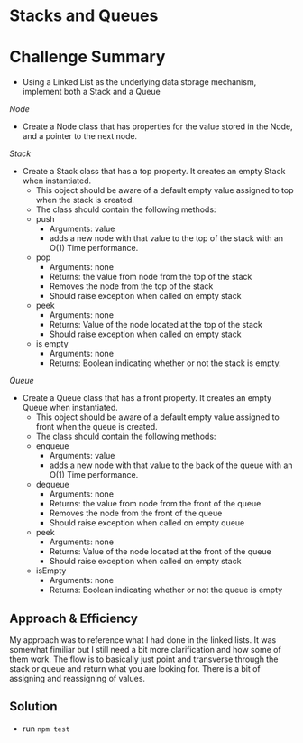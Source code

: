 # Stacks and Queues

# Challenge Summary
- Using a Linked List as the underlying data storage mechanism, implement both a Stack and a Queue

*Node*
- Create a Node class that has properties for the value stored in the Node, and a pointer to the next node.

*Stack*
- Create a Stack class that has a top property. It creates an empty Stack when instantiated.
    - This object should be aware of a default empty value assigned to top when the stack is created.
    - The class should contain the following methods:
    - push
      - Arguments: value
      - adds a new node with that value to the top of the stack with an O(1) Time performance.
    - pop
      - Arguments: none
      - Returns: the value from node from the top of the stack
      - Removes the node from the top of the stack
      - Should raise exception when called on empty stack
    - peek
      - Arguments: none
      - Returns: Value of the node located at the top of the stack
      - Should raise exception when called on empty stack
    - is empty
      - Arguments: none
      - Returns: Boolean indicating whether or not the stack is empty.

*Queue*
- Create a Queue class that has a front property. It creates an empty Queue when instantiated.
    - This object should be aware of a default empty value assigned to front when the queue is created.
    - The class should contain the following methods:
    - enqueue
      - Arguments: value
      - adds a new node with that value to the back of the queue with an O(1) Time performance.
    - dequeue
      - Arguments: none
      - Returns: the value from node from the front of the queue
      - Removes the node from the front of the queue
      - Should raise exception when called on empty queue
    - peek
      - Arguments: none
      - Returns: Value of the node located at the front of the queue
      - Should raise exception when called on empty stack
    - isEmpty
      - Arguments: none
      - Returns: Boolean indicating whether or not the queue is empty

## Approach & Efficiency
My approach was to reference what I had done in the linked lists. It was somewhat fimiliar but I still need a bit more clarification and how some of them work. The flow is to basically just point and transverse through the stack or queue and return what you are looking for. There is a bit of assigning and reassigning of values.

## Solution
- run `npm test`
